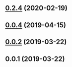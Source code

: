 ## [0.2.4](https://github.com/cheminfo/tga-spectrum/compare/v0.2.3...v0.2.4) (2020-02-19)



## [0.0.4](https://github.com/cheminfo/tga-spectrum/compare/v0.0.3...v0.0.4) (2019-04-15)

## [0.0.2](https://github.com/cheminfo/tga-spectrum/compare/v0.0.1...v0.0.2) (2019-03-22)

## 0.0.1 (2019-03-22)

